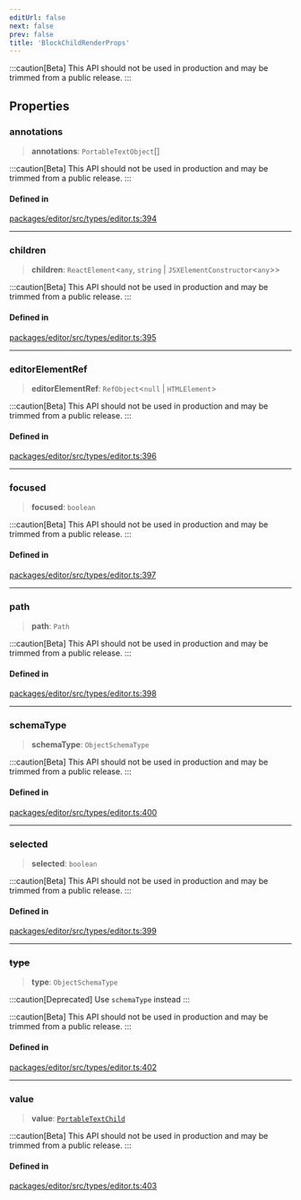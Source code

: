 ```yaml
---
editUrl: false
next: false
prev: false
title: 'BlockChildRenderProps'
---
```


:::caution[Beta]
This API should not be used in production and may be trimmed from a public release.
:::

## Properties

### annotations

> **annotations**: `PortableTextObject`[]

:::caution[Beta]
This API should not be used in production and may be trimmed from a public release.
:::

#### Defined in

[packages/editor/src/types/editor.ts:394](https://github.com/portabletext/editor/blob/66b5022fc4919e0540c704fbecb8ab8f991c2439/packages/editor/src/types/editor.ts#L394)

---

### children

> **children**: `ReactElement`\<`any`, `string` \| `JSXElementConstructor`\<`any`\>\>

:::caution[Beta]
This API should not be used in production and may be trimmed from a public release.
:::

#### Defined in

[packages/editor/src/types/editor.ts:395](https://github.com/portabletext/editor/blob/66b5022fc4919e0540c704fbecb8ab8f991c2439/packages/editor/src/types/editor.ts#L395)

---

### editorElementRef

> **editorElementRef**: `RefObject`\<`null` \| `HTMLElement`\>

:::caution[Beta]
This API should not be used in production and may be trimmed from a public release.
:::

#### Defined in

[packages/editor/src/types/editor.ts:396](https://github.com/portabletext/editor/blob/66b5022fc4919e0540c704fbecb8ab8f991c2439/packages/editor/src/types/editor.ts#L396)

---

### focused

> **focused**: `boolean`

:::caution[Beta]
This API should not be used in production and may be trimmed from a public release.
:::

#### Defined in

[packages/editor/src/types/editor.ts:397](https://github.com/portabletext/editor/blob/66b5022fc4919e0540c704fbecb8ab8f991c2439/packages/editor/src/types/editor.ts#L397)

---

### path

> **path**: `Path`

:::caution[Beta]
This API should not be used in production and may be trimmed from a public release.
:::

#### Defined in

[packages/editor/src/types/editor.ts:398](https://github.com/portabletext/editor/blob/66b5022fc4919e0540c704fbecb8ab8f991c2439/packages/editor/src/types/editor.ts#L398)

---

### schemaType

> **schemaType**: `ObjectSchemaType`

:::caution[Beta]
This API should not be used in production and may be trimmed from a public release.
:::

#### Defined in

[packages/editor/src/types/editor.ts:400](https://github.com/portabletext/editor/blob/66b5022fc4919e0540c704fbecb8ab8f991c2439/packages/editor/src/types/editor.ts#L400)

---

### selected

> **selected**: `boolean`

:::caution[Beta]
This API should not be used in production and may be trimmed from a public release.
:::

#### Defined in

[packages/editor/src/types/editor.ts:399](https://github.com/portabletext/editor/blob/66b5022fc4919e0540c704fbecb8ab8f991c2439/packages/editor/src/types/editor.ts#L399)

---

### ~~type~~

> **type**: `ObjectSchemaType`

:::caution[Deprecated]
Use `schemaType` instead
:::

:::caution[Beta]
This API should not be used in production and may be trimmed from a public release.
:::

#### Defined in

[packages/editor/src/types/editor.ts:402](https://github.com/portabletext/editor/blob/66b5022fc4919e0540c704fbecb8ab8f991c2439/packages/editor/src/types/editor.ts#L402)

---

### value

> **value**: [`PortableTextChild`](/api/index/type-aliases/portabletextchild/)

:::caution[Beta]
This API should not be used in production and may be trimmed from a public release.
:::

#### Defined in

[packages/editor/src/types/editor.ts:403](https://github.com/portabletext/editor/blob/66b5022fc4919e0540c704fbecb8ab8f991c2439/packages/editor/src/types/editor.ts#L403)
